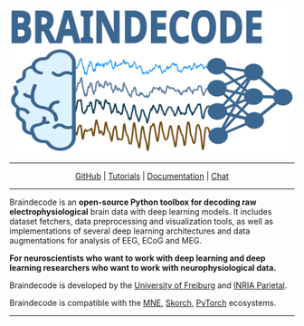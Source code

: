 <p align="center">
<img src="https://raw.githubusercontent.com/braindecode/braindecode/master/docs/_static/braindecode.svg" alt="Braindecode logo" />
</p>


----
<p align="center">
  <a href="ttps://github.com/braindecode/braindecode">GitHub</a> 
  | <a href="https://braindecode.github.io/braindecode/auto_examples/index.html">Tutorials</a>
  | <a href="https://braindecode.org/master/">Documentation</a>
  | <a href="https://gitter.im/braindecodechat/community">Chat</a>
</p>

---

Braindecode is an **open-source Python toolbox for decoding raw
electrophysiological** brain data with deep learning models. It includes
dataset fetchers, data preprocessing and visualization tools, as well as
implementations of several deep learning architectures and data
augmentations for analysis of EEG, ECoG and MEG.

**For neuroscientists who want to work with deep learning and deep
learning researchers who want to work with neurophysiological data.**

Braindecode is developed by the [University of Freiburg](https://www.ieeg.uni-freiburg.de/) and [INRIA Parietal](https://team.inria.fr/parietal/).

Braindecode is compatible with the [MNE](mne.tools/), [Skorch](skorch.readthedocs.io/), [PyTorch](https://pytorch.org/) ecosystems.

---
